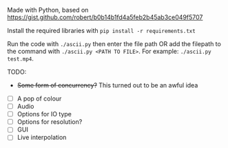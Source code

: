 Made with Python, based on https://gist.github.com/robert/b0b14b1fd4a5feb2b45ab3ce049f5707

Install the required libraries with `pip install -r requirements.txt`

Run the code with `./ascii.py` then enter the file path OR add the filepath to the command with `./ascii.py <PATH TO FILE>`. For example: `./ascii.py test.mp4`.

TODO:
- ~~Some form of concurrency?~~ This turned out to be an awful idea
- [ ] A pop of colour 
- [ ] Audio
- [ ] Options for IO type
- [ ] Options for resolution?
- [ ] GUI
- [ ] Live interpolation
